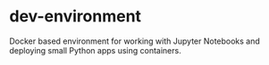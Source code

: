 # dev-environment
Docker based environment for working with Jupyter Notebooks and deploying small Python apps using containers.